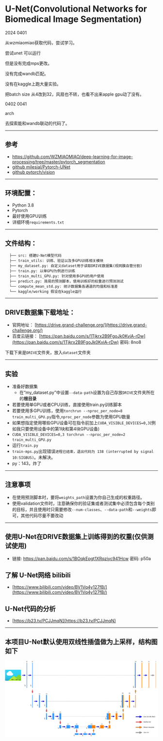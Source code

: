 # U-Net(Convolutional Networks for Biomedical Image Segmentation)

2024 0401

从wzmiaomiao获取代码，尝试学习。

尝试unet 可以运行

但是没有完成mps更改。

没有完成wandb匹配。

没有在kaggle上跑大量实验。

把batch size 从4改到32，风扇也不转，也看不出来apple gpu动了没有。

0402 0041 

arch

去探索能和wandb联动的代码了。

---
## 参考
* https://github.com/WZMIAOMIAO/deep-learning-for-image-processing/tree/master/pytorch_segmentation
* [github milesial/Pytorch-UNet](https://github.com/milesial/Pytorch-UNet)
* [github pytorch/vision](https://github.com/pytorch/vision)
---
## 环境配置：
* Python 3.8
* Pytorch
* 最好使用GPU训练
* 详细环境`requirements.txt`
---
## 文件结构：
```
  ├── src: 搭建U-Net模型代码
  ├── train_utils: 训练、验证以及多GPU训练相关模块
  ├── my_dataset.py: 自定义dataset用于读取DRIVE数据集(视网膜血管分割)
  ├── train.py: 以单GPU为例进行训练
  ├── train_multi_GPU.py: 针对使用多GPU的用户使用
  ├── predict.py: 简易的预测脚本，使用训练好的权重进行预测测试
  └── compute_mean_std.py: 统计数据集各通道的均值和标准差
  └── kaggle/working 假设在kaggle运行
```
---
## DRIVE数据集下载地址：
* 官网地址： [https://drive.grand-challenge.org/](https://drive.grand-challenge.org/)
* 百度云链接： [https://pan.baidu.com/s/1Tjkrx2B9FgoJk0KviA-rDw](https://pan.baidu.com/s/1Tjkrx2B9FgoJk0KviA-rDw)  密码: 8no8

下载下来是`DRIVE`文件夹，放入`dataset`文件夹

---
## 实验
* 准备好数据集
  * 在“my_dataset.py”中设置`--data-path`设置为自己存放`DRIVE`文件夹所在的**根目录**
* 若要使用单GPU或者CPU训练，直接使用train.py训练脚本
* 若要使用多GPU训练，使用`torchrun --nproc_per_node=8 train_multi_GPU.py`指令,`nproc_per_node`参数为使用GPU数量
* 如果想指定使用哪些GPU设备可在指令前加上`CUDA_VISIBLE_DEVICES=0,3`(例如我只要使用设备中的第1块和第4块GPU设备)
* `CUDA_VISIBLE_DEVICES=0,3 torchrun --nproc_per_node=2 train_multi_GPU.py`
* 运行`train.py`
* `train-mps.py`出现错误`进程已结束，退出代码为 138 (interrupted by signal 10:SIGBUS)`。未解决。
* py：143，炸了
---
## 注意事项
* 在使用预测脚本时，要将`weights_path`设置为你自己生成的权重路径。
* 使用validation文件时，注意确保你的验证集或者测试集中必须包含每个类别的目标，并且使用时只需要修改`--num-classes`、`--data-path`和`--weights`即可，其他代码尽量不要改动
---
## 使用U-Net在DRIVE数据集上训练得到的权重(仅供测试使用)
- 链接: https://pan.baidu.com/s/1BOqkEpgt1XRqziyc941Hcw  密码: p50a

## 了解 U-Net网络 bilibili
* [https://www.bilibili.com/video/BV1Vq4y127fB/](https://www.bilibili.com/video/BV1Vq4y127fB/)

## U-Net代码的分析
* [https://b23.tv/PCJJmqN](https://b23.tv/PCJJmqN)
---
## 本项目U-Net默认使用双线性插值做为上采样，结构图如下
![u-net](unet.png)
